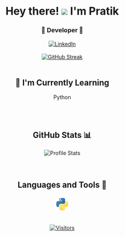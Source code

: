 <div align="center">
  <h1>Hey there! <img src="https://raw.githubusercontent.com/MartinHeinz/MartinHeinz/master/wave.gif" width="30px"> I'm Pratik</h1>
  <h3>🚀 Developer 🌟</h3>
</div>

<div align="center">
<!--   Linkedin -->
  <a href="https://www.linkedin.com/in/pratik-patil-908a20337/" target="_blank">
    <img align="center" src="https://img.icons8.com/color/48/000000/linkedin.png" alt="LinkedIn" width="40" />
  </a>
  
</div>

<br />

<div align="center">
<a href="https://git.io/streak-stats"><img src="https://github-readme-streak-stats.herokuapp.com?user=pranali18-Ai&hide_current_streak=true&hide_longest_streak=true&card_width=200&theme=tokyonight" alt="GitHub Streak" /></a>
</div>

<br />

<div align="center">
  <h2>🌱 I'm Currently Learning</h2>
  <p>Python</p>
</div>

<br />


<br />

<div align="center">
  <h2>GitHub Stats 📊</h2>
  <img src="https://github-readme-stats.vercel.app/api?username=pratikpatil-ai&show_icons=true&theme=tokyonight" alt="Profile Stats" />
</div>

<br />


<br/>
<div align="center">
  <h2>Languages and Tools 🔧</h2>
  <p align="center">
   <img src="https://raw.githubusercontent.com/devicons/devicon/master/icons/python/python-original.svg" alt="python" width="40" height="40"/> </a> <a href="https://reactjs.org/" target="_blank" rel="noreferrer"/> 
 
     
  </p>
</div>
<div align="center" >
  
 <br />
  <img src="https://visitor-badge.laobi.icu/badge?page_id=pratikpatil-ai.pratikpatil-ai" alt="Visitors" width="100" height="35" />
</div>
